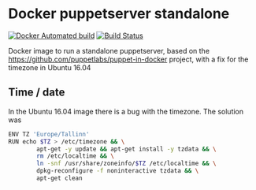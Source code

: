 # Docker puppetserver standalone

[![Docker Automated build](https://img.shields.io/docker/automated/jrottenberg/ffmpeg.svg)](https://hub.docker.com/r/ymajik/puppetserver-standalone/builds/)
[![Build Status](https://travis-ci.org/ymajik/docker-puppetserver-standalone.svg?branch=master)](https://travis-ci.org/ymajik/docker-puppetserver-standalone)

Docker image to run a standalone puppetserver, based on the https://github.com/puppetlabs/puppet-in-docker project,
with a fix for the timezone in Ubuntu 16.04

## Time / date
In the Ubuntu 16.04 image there is a bug with the timezone. The solution was

```bash
ENV TZ 'Europe/Tallinn'
RUN echo $TZ > /etc/timezone && \
	    apt-get -y update && apt-get install -y tzdata && \
	    rm /etc/localtime && \
	    ln -snf /usr/share/zoneinfo/$TZ /etc/localtime && \
	    dpkg-reconfigure -f noninteractive tzdata && \
	    apt-get clean
```
